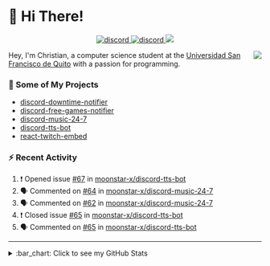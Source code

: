 # :wave: Hi There!

<p align="center">
  <a href="https://discord.gg/mhj3Zsv">
    <img alt="discord" src="https://img.shields.io/discord/730998659008823296.svg?label=&logo=discord&logoColor=ffffff&color=7389D8&labelColor=6A7EC2"/>
  </a>
  <a href="https://twitter.com/moonstar_x99">
    <img alt="discord" src="https://img.shields.io/twitter/follow/moonstar_x99?label=Follow%20Me%21&style=social"/>
  </a>
  <a href="https://badges.pufler.dev">
    <img src="https://badges.pufler.dev/visits/moonstar-x/moonstar-x?style=flat&logo=github">
  </a>
</p>

<img align="right" src="https://media.tenor.com/images/cb8fb20986aac7eef75c8ce6bc3997c0/tenor.gif" />

Hey, I'm Christian, a computer science student at the [Universidad San Francisco de Quito](http://www.usfq.edu.ec/Paginas/Inicio.aspx) with a passion for programming.

### :rocket: Some of My Projects

* [discord-downtime-notifier](https://github.com/moonstar-x/discord-downtime-notifier)
* [discord-free-games-notifier](https://github.com/moonstar-x/discord-free-games-notifier)
* [discord-music-24-7](https://github.com/moonstar-x/discord-music-24-7)
* [discord-tts-bot](https://github.com/moonstar-x/discord-tts-bot)
* [react-twitch-embed](https://github.com/moonstar-x/react-twitch-embed)

### :zap: Recent Activity

<!--START_SECTION:activity-->
1. ❗️ Opened issue [#67](https://github.com/moonstar-x/discord-tts-bot/issues/67) in [moonstar-x/discord-tts-bot](https://github.com/moonstar-x/discord-tts-bot)
2. 🗣 Commented on [#64](https://github.com/moonstar-x/discord-music-24-7/issues/64) in [moonstar-x/discord-music-24-7](https://github.com/moonstar-x/discord-music-24-7)
3. 🗣 Commented on [#62](https://github.com/moonstar-x/discord-music-24-7/issues/62) in [moonstar-x/discord-music-24-7](https://github.com/moonstar-x/discord-music-24-7)
4. ❗️ Closed issue [#65](https://github.com/moonstar-x/discord-tts-bot/issues/65) in [moonstar-x/discord-tts-bot](https://github.com/moonstar-x/discord-tts-bot)
5. 🗣 Commented on [#65](https://github.com/moonstar-x/discord-tts-bot/issues/65) in [moonstar-x/discord-tts-bot](https://github.com/moonstar-x/discord-tts-bot)
<!--END_SECTION:activity-->

---

<details>
  <summary>
    :bar_chart: Click to see my GitHub Stats
  </summary>
  <p align="center">
    <br>
    <img alt="GitHub Stats" src="https://github-readme-stats.vercel.app/api?username=moonstar-x&count_private=true&show_icons=true&theme=dracula" />
    <br>
    <img alt="GitHub Top Languages" src="https://github-readme-stats.vercel.app/api/top-langs/?username=moonstar-x&layout=compact&theme=dracula" />
  </p>
</details>
